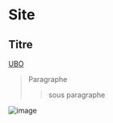 # Site
## Titre

[UBO](https://ent.univ-brest.fr)
> Paragraphe
>> sous paragraphe

![image]("C:\Users\nfaco\Desktop\free-nature-images.jpg")
